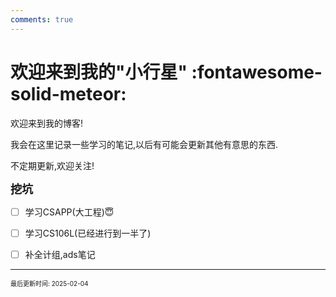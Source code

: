 ```yaml
---
comments: true
---
```


# 欢迎来到我的"小行星" :fontawesome-solid-meteor:

欢迎来到我的博客!

我会在这里记录一些学习的笔记,以后有可能会更新其他有意思的东西.

不定期更新,欢迎关注!

<font size = "4">**挖坑**</font>

- [ ] 学习CSAPP(大工程)😇
- [ ] 学习CS106L(已经进行到一半了)
- [ ] 补全计组,ads笔记


---

<font size="1">最后更新时间: 2025-02-04</font>
